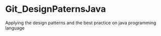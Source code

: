 # Git_DesignPaternsJava
Applying the design patterns and the best practice on java programming language
